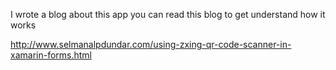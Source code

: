 I wrote a blog about this app you can read this blog to get understand how it works

http://www.selmanalpdundar.com/using-zxing-qr-code-scanner-in-xamarin-forms.html
